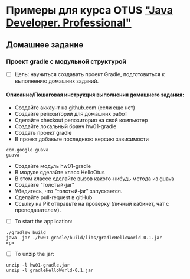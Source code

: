 # Примеры для курса OTUS ["Java Developer. Professional"](https://otus.ru/lessons/java-professional/?utm_source=github&utm_medium=free&utm_campaign=otus)

## Домашнее задание

### Проект gradle с модульной структурой
-[ ] Цель: научиться создавать проект Gradle, подготовиться к выполнению домашних заданий.

#### Описание/Пошаговая инструкция выполнения домашнего задания:

* Создайте аккаунт на github.com (если еще нет)
* Создайте репозиторий для домашних работ 
* Сделайте checkout репозитория на свой компьютер
* Создайте локальный бранч hw01-gradle
* Создать проект gradle
* В проект добавьте последнюю версию зависимости
```
com.google.guava
guava
```
* Создайте модуль hw01-gradle
* В модуле сделайте класс HelloOtus
* В этом классе сделайте вызов какого-нибудь метода из guava
* Создайте "толстый-jar"
* Убедитесь, что "толстый-jar" запускается.
* Сделайте pull-request в gitHub
* Ссылку на PR отправьте на проверку (личный кабинет, чат с преподавателем).


-[ ] To start the application:
```
./gradlew build
java -jar ./hw01-gradle/build/libs/gradleHelloWorld-0.1.jar
<p>
```
-[ ] To unzip the jar:
```
unzip -l hw01-gradle.jar
unzip -l gradleHelloWorld-0.1.jar
```